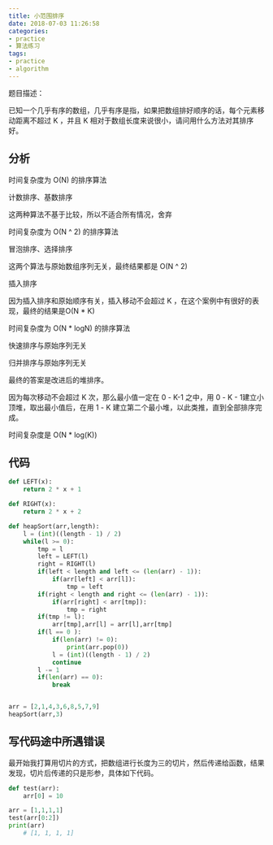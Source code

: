 ```yaml
---
title: 小范围排序
date: 2018-07-03 11:26:58
categories:
- practice
- 算法练习
tags:
- practice
- algorithm
---
```

题目描述：

已知一个几乎有序的数组，几乎有序是指，如果把数组排好顺序的话，每个元素移动距离不超过 K ，并且 K 相对于数组长度来说很小，请问用什么方法对其排序好。

 <!-- more -->

## 分析

时间复杂度为 O(N) 的排序算法

计数排序、基数排序

这两种算法不基于比较，所以不适合所有情况，舍弃

时间复杂度为 O(N ^ 2) 的排序算法

冒泡排序、选择排序

这两个算法与原始数组序列无关，最终结果都是 O(N ^ 2)

插入排序

因为插入排序和原始顺序有关，插入移动不会超过 K ，在这个案例中有很好的表现，最终的结果是O(N * K)

时间复杂度为 O(N * logN) 的排序算法

快速排序与原始序列无关

归并排序与原始序列无关

最终的答案是改进后的堆排序。

因为每次移动不会超过 K 次，那么最小值一定在 0 - K-1 之中，用 0 - K - 1建立小顶堆，取出最小值后，在用 1 - K 建立第二个最小堆，以此类推，直到全部排序完成。

时间复杂度是 O(N * log(K))

## 代码

```python
def LEFT(x):
    return 2 * x + 1

def RIGHT(x):
    return 2 * x + 2

def heapSort(arr,length):
    l = (int)((length - 1) / 2)
    while(l >= 0):
        tmp = l
        left = LEFT(l)
        right = RIGHT(l)
        if(left < length and left <= (len(arr) - 1)):
            if(arr[left] < arr[l]):
                tmp = left
        if(right < length and right <= (len(arr) - 1)):
            if(arr[right] < arr[tmp]):
                tmp = right
        if(tmp != l):
            arr[tmp],arr[l] = arr[l],arr[tmp]
        if(l == 0 ):
            if(len(arr) != 0):
                print(arr.pop(0))
            l = (int)((length - 1) / 2)
            continue
        l -= 1
        if(len(arr) == 0):
            break


arr = [2,1,4,3,6,8,5,7,9]
heapSort(arr,3)
```

## 写代码途中所遇错误

最开始我打算用切片的方式，把数组进行长度为三的切片，然后传递给函数，结果发现，切片后传递的只是形参，具体如下代码。

```python
def test(arr):
    arr[0] = 10

arr = [1,1,1,1]
test(arr[0:2])
print(arr)
	# [1, 1, 1, 1]
```

